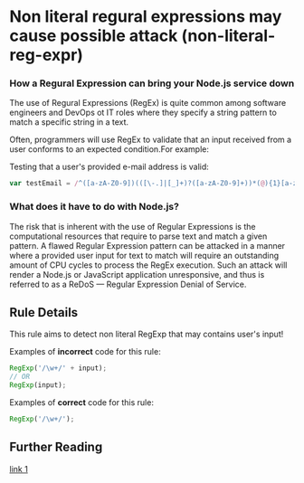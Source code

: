 # Non literal regural expressions may cause possible attack (non-literal-reg-expr)

### How a Regural Expression can bring your Node.js service down
The use of Regural Expressions (RegEx) is quite common among software engineers and DevOps ot IT roles where they specify a string pattern to match a specific string in a text.

Often, programmers will use RegEx to validate that an input received from a user conforms to an expected condition.For example:

Testing that a user's provided e-mail address is valid:

```js
var testEmail = /^([a-zA-Z0-9])(([\-.]|[_]+)?([a-zA-Z0-9]+))*(@){1}[a-z0-9]+[.]{1}(([a-z]{2,3})|([a-z]{2,3}[.]{1}[a-z]{2,3}))$/.exec('john@example.com');
```

### What does it have to do with Node.js?
The risk that is inherent with the use of Regular Expressions is the computational resources that require to parse text and match a given pattern.
A flawed Regular Expression pattern can be attacked in a manner where a provided user input for text to match will require an outstanding amount of CPU cycles to process the RegEx execution.
Such an attack will render a Node.js or JavaScript application unresponsive, and thus is referred to as a ReDoS — Regular Expression Denial of Service.


## Rule Details

This rule aims to detect non literal RegExp that may contains user's input!

Examples of **incorrect** code for this rule:

```js
RegExp('/\w+/' + input);
// OR
RegExp(input);
```

Examples of **correct** code for this rule:

```js
RegExp('/\w+/');
```


## Further Reading
[link 1](https://medium.com/@liran.tal/node-js-pitfalls-how-a-regex-can-bring-your-system-down-cbf1dc6c4e02)